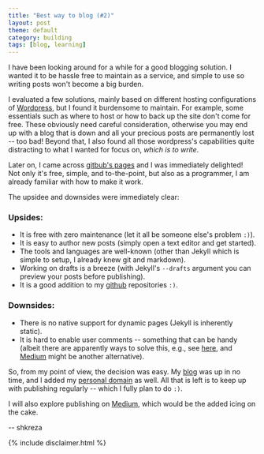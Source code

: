 ```yaml
---
title: "Best way to blog (#2)"
layout: post
theme: default
category: building
tags: [blog, learning]
---
```

I have been looking around for a while for a good blogging solution. I wanted
it to be hassle free to maintain as a service, and simple to use so writing
posts won't become a big burden.

I evaluated a few solutions, mainly based on different hosting configurations
of [Wordpress](https://wordpress.com/), but I found it burdensome to maintain.
For example, some essentials such as where to host or how to back up the site
don't come for free. These obviously need careful consideration, otherwise you
may end up with a blog that is down and all your precious posts are permanently
lost -- too bad! Beyond that, I also found all those wordpress's capabilities
quite distracting to what I wanted for focus on, *which is to write*.

Later on, I came across [gitbub's pages](https://pages.github.com) and I was
immediately delighted! Not only it's free, simple, and to-the-point, but also
as a programmer, I am already familiar with how to make it work.

The upsidee and downsides were immediately clear:

### Upsides:
* It is free with zero maintenance (let it all be someone else's problem `:)`).
* It is easy to author new posts (simply open a text editor and get started).
* The tools and languages are well-known (other than Jekyll which is simple to
setup, I already knew git and markdown).
* Working on drafts is a breeze (with Jekyll's `--drafts` argument you can
preview your posts before publishing).
* It is a good addition to my [github](https://github.com/shkreza/)
repositories `:)`.

### Downsides:
* There is no native support for dynamic pages (Jekyll is inherently static).
* It is hard to enable user comments -- something that can be handy (albeit
        there are apparently ways to solve this, e.g., see
        [here](http://savaslabs.com/2016/04/20/squabble-comments.html), and
        [Medium](http://www.medium.com) might be another alternative).

So, from my point of view, the decision was easy. My
[blog](http://shkreza.github.io) was up in no time, and I added my [personal
domain](http://blog.shkreza.com) as well. All that is left is to keep up with
publishing regularly -- which I fully plan to do `:)`.

I will also explore publishing on [Medium](http://www.medium.com), which would
be the added icing on the cake.

-- shkreza

{% include disclaimer.html %}
